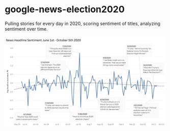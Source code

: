 # google-news-election2020
Pulling stories for every day in 2020, scoring sentiment of titles, analyzing sentiment over time.

![alt text](https://github.com/datavizhokie/google-news-election2020/blob/main/viz.png)
